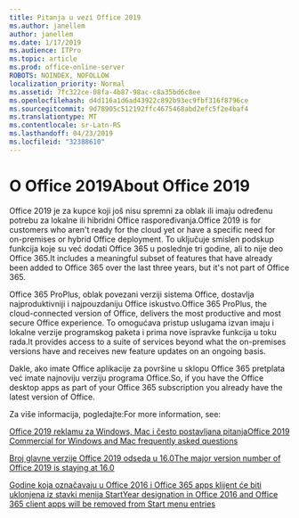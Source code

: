 ```yaml
---
title: Pitanja u vezi Office 2019
ms.author: janellem
author: janellem
ms.date: 1/17/2019
ms.audience: ITPro
ms.topic: article
ms.prod: office-online-server
ROBOTS: NOINDEX, NOFOLLOW
localization_priority: Normal
ms.assetid: 7fc322ce-08fa-4b87-98ac-c8a35bd6c8ee
ms.openlocfilehash: d4d116a1d6ad43922c892b93ec9fbf316f8796ce
ms.sourcegitcommit: 9d78905c512192ffc4675468abd2efc5f2e4baf4
ms.translationtype: MT
ms.contentlocale: sr-Latn-RS
ms.lasthandoff: 04/23/2019
ms.locfileid: "32388610"
---
```

# <a name="about-office-2019"></a><span data-ttu-id="b2103-102">O Office 2019</span><span class="sxs-lookup"><span data-stu-id="b2103-102">About Office 2019</span></span>

<span data-ttu-id="b2103-103">Office 2019 je za kupce koji još nisu spremni za oblak ili imaju određenu potrebu za lokalne ili hibridni Office raspoređivanja.</span><span class="sxs-lookup"><span data-stu-id="b2103-103">Office 2019 is for customers who aren't ready for the cloud yet or have a specific need for on-premises or hybrid Office deployment.</span></span> <span data-ttu-id="b2103-104">To uključuje smislen podskup funkcija koje su već dodati Office 365 u poslednje tri godine, ali to nije deo Office 365.</span><span class="sxs-lookup"><span data-stu-id="b2103-104">It includes a meaningful subset of features that have already been added to Office 365 over the last three years, but it's not part of Office 365.</span></span>
  
<span data-ttu-id="b2103-105">Office 365 ProPlus, oblak povezani verziji sistema Office, dostavlja najproduktivniji i najpouzdaniju Office iskustvo.</span><span class="sxs-lookup"><span data-stu-id="b2103-105">Office 365 ProPlus, the cloud-connected version of Office, delivers the most productive and most secure Office experience.</span></span> <span data-ttu-id="b2103-106">To omogućava pristup uslugama izvan imaju i lokalne verzije programskog paketa i prima nove ispravke funkcija u toku rada.</span><span class="sxs-lookup"><span data-stu-id="b2103-106">It provides access to a suite of services beyond what the on-premises versions have and receives new feature updates on an ongoing basis.</span></span>
  
<span data-ttu-id="b2103-107">Dakle, ako imate Office aplikacije za površine u sklopu Office 365 pretplata već imate najnoviju verziju programa Office.</span><span class="sxs-lookup"><span data-stu-id="b2103-107">So, if you have the Office desktop apps as part of your Office 365 subscription you already have the latest version of Office.</span></span>
  
<span data-ttu-id="b2103-108">Za više informacija, pogledajte:</span><span class="sxs-lookup"><span data-stu-id="b2103-108">For more information, see:</span></span>
  
[<span data-ttu-id="b2103-109">Office 2019 reklamu za Windows, Mac i često postavljana pitanja</span><span class="sxs-lookup"><span data-stu-id="b2103-109">Office 2019 Commercial for Windows and Mac frequently asked questions</span></span>](https://support.microsoft.com/help/4133312)
  
[<span data-ttu-id="b2103-110">Broj glavne verzije Office 2019 odseda u 16.0</span><span class="sxs-lookup"><span data-stu-id="b2103-110">The major version number of Office 2019 is staying at 16.0</span></span>](https://docs.microsoft.com/deployoffice/office2019/overview)
  
[<span data-ttu-id="b2103-111">Godine koja označavaju u Office 2016 i Office 365 apps klijent će biti uklonjena iz stavki menija Start</span><span class="sxs-lookup"><span data-stu-id="b2103-111">Year designation in Office 2016 and Office 365 client apps will be removed from Start menu entries</span></span>](https://support.office.com/article/8fe5e052-76d2-49de-af30-2e84ed3da907?wt.mc_id=Alchemy_ClientDIA)
  

